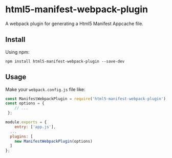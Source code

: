 # html5-manifest-webpack-plugin

A webpack plugin for generating a Html5 Manifest Appcache file.

## Install

Using npm:

```console
npm install html5-manifest-webpack-plugin --save-dev
```

## Usage

Make your `webpack.config.js` file like:

```js
const ManifestWebpackPlugin = require('html5-manifest-webpack-plugin');
const options = {
    // ...
 };

module.exports = {
	entry: ['app.js'],
  ...
  plugins: [
    new ManifestWebpackPlugin(options)
  ]
};
```
